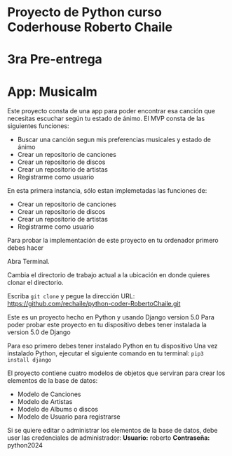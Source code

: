 # Proyecto de Python curso Coderhouse Roberto Chaile

# 3ra Pre-entrega

# App: Musicalm

Este proyecto consta de una app para poder encontrar esa canción que necesitas escuchar según tu estado de ánimo.
El MVP consta de las siguientes funciones:
- Buscar una canción segun mis preferencias musicales y estado de ánimo
- Crear un repositorio de canciones
- Crear un repositorio de discos
- Crear un repositorio de artistas
- Registrarme como usuario

En esta primera instancia, sólo estan implemetadas las funciones de:
- Crear un repositorio de canciones
- Crear un repositorio de discos
- Crear un repositorio de artistas
- Registrarme como usuario

Para probar la implementación de este proyecto en tu ordenador primero debes hacer

Abra Terminal.

Cambia el directorio de trabajo actual a la ubicación en donde quieres clonar el directorio.

Escriba ```git clone``` y pegue la dirección URL: https://github.com/rechaile/python-coder-RobertoChaile.git

Este es un proyecto hecho en Python y usando Django version 5.0
Para poder probar este proyecto en tu dispositivo debes tener instalada la version 5.0 de Django

Para eso primero debes tener instalado Python en tu dispositivo
Una vez instalado Python, ejecutar el siguiente comando en tu terminal:
```pip3 install django```

El proyecto contiene cuatro modelos de objetos que serviran para crear los elementos de la base de datos:
- Modelo de Canciones
- Modelo de Artistas
- Modelo de Albums o discos
- Modelo de Usuario para registrarse

Si se quiere editar o administrar los elementos de la base de datos, debe user las credenciales de administrador:
**Usuario:** roberto
**Contraseña:** python2024

